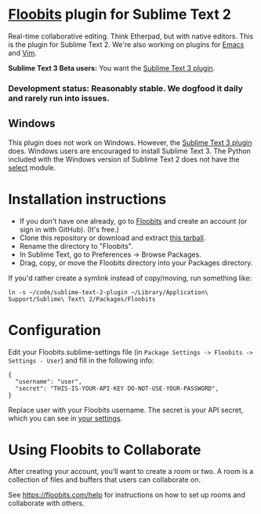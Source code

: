 # [Floobits](https://floobits.com/) plugin for Sublime Text 2

Real-time collaborative editing. Think Etherpad, but with native editors. This is the plugin for Sublime Text 2. We're also working on plugins for [Emacs](https://github.com/Floobits/emacs-plugin) and [Vim](https://github.com/Floobits/vim-plugin).

**Sublime Text 3 Beta users:** You want the [Sublime Text 3 plugin](https://github.com/Floobits/sublime-text-2-plugin/tree/st3).

### Development status: Reasonably stable. We dogfood it daily and rarely run into issues.

## Windows
This plugin does not work on Windows. However, the [Sublime Text 3 plugin](https://github.com/Floobits/sublime-text-2-plugin/tree/st3) does. Windows users are encouraged to install Sublime Text 3. The Python included with the Windows version of Sublime Text 2 does not have the [select](http://docs.python.org/2/library/select.html) module.

# Installation instructions

* If you don't have one already, go to [Floobits](https://floobits.com/) and create an account (or sign in with GitHub). (It's free.)
* Clone this repository or download and extract [this tarball](https://github.com/Floobits/sublime-text-2-plugin/archive/master.zip).
* Rename the directory to "Floobits".
* In Sublime Text, go to Preferences -> Browse Packages.
* Drag, copy, or move the Floobits directory into your Packages directory.

If you'd rather create a symlink instead of copy/moving, run something like:

    ln -s ~/code/sublime-text-2-plugin ~/Library/Application\ Support/Sublime\ Text\ 2/Packages/Floobits

# Configuration

Edit your Floobits.sublime-settings file (in `Package Settings -> Floobits -> Settings - User`) and fill in the following info:

    {
      "username": "user",
      "secret": "THIS-IS-YOUR-API-KEY DO-NOT-USE-YOUR-PASSWORD",
    }

Replace user with your Floobits username. The secret is your API secret, which you can see in [your settings](https://floobits.com/dash/settings/).

# Using Floobits to Collaborate

After creating your account, you’ll want to create a room or two. A room is a collection of files and buffers that users can collaborate on.

See https://floobits.com/help for instructions on how to set up rooms and collaborate with others.
